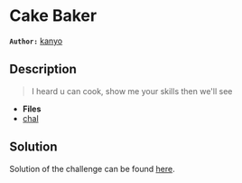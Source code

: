 # Cake Baker

**`Author:`** [kanyo](https://github.com/Chaelsoo)

## Description

> I heard u can cook, show me your skills then we'll see

- **Files**
- [chal](./challenge/cook.pyc)

## Solution

Solution of the challenge can be found [here](solution/solve.py).
